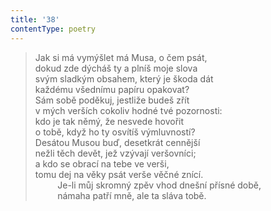 ```yaml
---
title: '38'
contentType: poetry
---
```


> Jak si má vymýšlet má Musa, o čem psát,  
> dokud zde dýcháš ty a plníš moje slova  
> svým sladkým obsahem, který je škoda dát  
> každému všednímu papíru opakovat?  
> Sám sobě poděkuj, jestliže budeš zřít  
> v mých verších cokoliv hodné tvé pozornosti:  
> kdo je tak němý, že nesvede hovořit  
> o tobě, když ho ty osvítíš výmluvností?  
> Desátou Musou buď, desetkrát cennější  
> nežli těch devět, jež vzývají veršovníci;  
> a kdo se obrací na tebe ve verši,  
> tomu dej na věky psát verše věčné znící.  
>          Je-li můj skromný zpěv vhod dnešní přísné době,  
>          námaha patří mně, ale ta sláva tobě.
